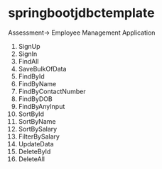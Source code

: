 # springbootjdbctemplate

Assessment-> Employee Management Application
1. SignUp
2. SignIn
3. FindAll
4. SaveBulkOfData
5. FindById
6. FindByName
7. FindByContactNumber
8. FindByDOB
9. FindByAnyInput
10. SortById
11. SortByName
12. SortBySalary
13. FilterBySalary
14. UpdateData
15. DeleteById
16. DeleteAll